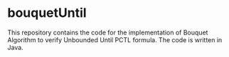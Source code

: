 # bouquetUntil

This repository contains the code for the implementation of Bouquet Algorithm to verify Unbounded Until PCTL formula.
The code is written in Java.
